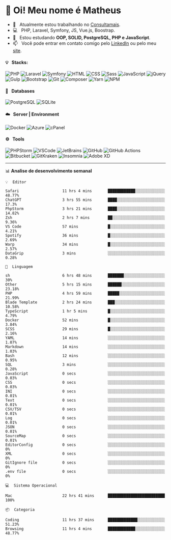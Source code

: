 # 👋 Oi! Meu nome é Matheus

- 🔭 &nbsp; Atualmente estou trabalhando no [Consultamais](https://consultamais.com.br/).
- 💻 &nbsp; PHP, Laravel, Symfony, JS, Vue.js, Boostrap.
- 🌱 &nbsp; Estou estudando **OOP, SOLID, PostgreSQL, PHP e JavaScript**.
- 📫 &nbsp; Você pode entrar em contato comigo pelo [LinkedIn](https://www.linkedin.com/in/matheuscamargoxavier/) ou pelo meu [site](https://matheuscamargo.co).

#### 💡 &nbsp; Stacks:
![PHP](https://img.shields.io/badge/-PHP-777BB4?&logo=php&logoColor=FFFFFF)
![Laravel](https://img.shields.io/badge/-Laravel-FF2D20?&logo=laravel&logoColor=FFFFFF)
![Symfony](https://img.shields.io/badge/-Symfony-000000?&logo=symfony&logoColor=FFFFFF)
![HTML](https://img.shields.io/badge/-HTML-E34F26?&logo=html5&logoColor=FFFFFF)
![CSS](https://img.shields.io/badge/-CSS-1572B6?&logo=css3&logoColor=FFFFFF)
![Sass](https://img.shields.io/badge/-Sass-CC6699?&logo=sass&logoColor=FFFFFF)
![JavaScript](https://img.shields.io/badge/-JavaScript-F7DF1E?&logo=javascript&logoColor=FFFFFF)
![jQuery](https://img.shields.io/badge/-jQuery-0769AD?&logo=jquery&logoColor=FFFFFF)
![Gulp](https://img.shields.io/badge/-Gulp-CF4647?&logo=gulp&logoColor=FFFFFF)
![Bootstrap](https://img.shields.io/badge/-Bootstrap-7952B3?&logo=bootstrap&logoColor=FFFFFF)
![Git](https://img.shields.io/badge/-Git-F05032?&logo=git&logoColor=FFFFFF)
![Composer](https://img.shields.io/badge/-Composer-885630?&logo=composer&logoColor=FFFFFF)
![Yarn](https://img.shields.io/badge/-Yarn-2C8EBB?&logo=yarn&logoColor=FFFFFF)
![NPM](https://img.shields.io/badge/-npm-CB3837?&logo=npm&logoColor=FFFFFF)

#### 💾 &nbsp; Databases
![PostgreSQL](https://img.shields.io/badge/-PostgreSQL-336791?&logo=PostgreSQL&logoColor=FFFFFF)
![SQLite](https://img.shields.io/badge/-SQLite-003B57?&logo=SQLite&logoColor=FFFFFF)

#### ☁️ &nbsp; Server | Environment
![Docker](https://img.shields.io/badge/-Docker-2496ED?&logo=docker&logoColor=FFFFFF)
![Azure](https://img.shields.io/badge/-Azure-0089D6?&logo=microsoft%20azure&logoColor=FFFFFF)
![cPanel](https://img.shields.io/badge/-cPanel-FF6C2C?&logo=cpanel&logoColor=FFFFFF)

#### ⚙️ &nbsp; Tools
![PHPStorm](https://img.shields.io/badge/-PHPStorm-000000?&logo=PHPStorm&logoColor=FFFFFF)
![VSCode](https://img.shields.io/badge/-VSCode-007ACC?&logo=Visual%20Studio%20Code&logoColor=FFFFFF) 
![JetBrains](https://img.shields.io/badge/-JetBrains-000000?&logo=jetbrains&logoColor=FFFFFF) 
![GitHub](https://img.shields.io/badge/-GitHub-181717?&logo=github&logoColor=FFFFFF) 
![GitHub Actions](https://img.shields.io/badge/-GitHub%20Actions-181717?&logo=GitHub%20Actions&logoColor=FFFFFF) 
![Bitbucket](https://img.shields.io/badge/-Bitbucket-0052CC?&logo=bitbucket&logoColor=FFFFFF)
![GitKraken](https://img.shields.io/badge/-GitKraken-179287?&logo=GitKraken&logoColor=FFFFFF)
![Insomnia](https://img.shields.io/badge/-Insomnia-5849BE?&logo=Insomnia&logoColor=FFFFFF)
![Adobe XD](https://img.shields.io/badge/-Adobe%20XD-FF61F6?&logo=adobe%20xd&logoColor=FFFFFF) 
_______

📊  **Analise de desenvolvimento semanal**
```text
💡  Editor

Safari                   11 hrs 4 mins       ████████████░░░░░░░░░░░░░     48.77%
ChatGPT                  3 hrs 55 mins       ████░░░░░░░░░░░░░░░░░░░░░      17.3%
PhpStorm                 3 hrs 21 mins       ████░░░░░░░░░░░░░░░░░░░░░     14.82%
Zsh                      2 hrs 7 mins        ██░░░░░░░░░░░░░░░░░░░░░░░      9.36%
VS Code                  57 mins             █░░░░░░░░░░░░░░░░░░░░░░░░      4.21%
Spotify                  36 mins             █░░░░░░░░░░░░░░░░░░░░░░░░      2.69%
Warp                     34 mins             █░░░░░░░░░░░░░░░░░░░░░░░░      2.57%
DataGrip                 3 mins              ░░░░░░░░░░░░░░░░░░░░░░░░░      0.28%
```
```text
💬  Linguagem

sh                       6 hrs 48 mins       ███████░░░░░░░░░░░░░░░░░░        30%
Other                    5 hrs 15 mins       ██████░░░░░░░░░░░░░░░░░░░     23.18%
PHP                      4 hrs 59 mins       █████░░░░░░░░░░░░░░░░░░░░     21.99%
Blade Template           2 hrs 24 mins       ███░░░░░░░░░░░░░░░░░░░░░░     10.58%
TypeScript               1 hr 5 mins         █░░░░░░░░░░░░░░░░░░░░░░░░      4.79%
Docker                   52 mins             █░░░░░░░░░░░░░░░░░░░░░░░░      3.84%
SCSS                     29 mins             █░░░░░░░░░░░░░░░░░░░░░░░░      2.16%
YAML                     14 mins             ░░░░░░░░░░░░░░░░░░░░░░░░░      1.07%
Markdown                 14 mins             ░░░░░░░░░░░░░░░░░░░░░░░░░      1.03%
Bash                     12 mins             ░░░░░░░░░░░░░░░░░░░░░░░░░      0.95%
SQL                      3 mins              ░░░░░░░░░░░░░░░░░░░░░░░░░      0.28%
JavaScript               0 secs              ░░░░░░░░░░░░░░░░░░░░░░░░░      0.03%
CSS                      0 secs              ░░░░░░░░░░░░░░░░░░░░░░░░░      0.03%
INI                      0 secs              ░░░░░░░░░░░░░░░░░░░░░░░░░      0.01%
Text                     0 secs              ░░░░░░░░░░░░░░░░░░░░░░░░░      0.01%
CSV/TSV                  0 secs              ░░░░░░░░░░░░░░░░░░░░░░░░░      0.01%
Log                      0 secs              ░░░░░░░░░░░░░░░░░░░░░░░░░      0.01%
JSON                     0 secs              ░░░░░░░░░░░░░░░░░░░░░░░░░      0.01%
SourceMap                0 secs              ░░░░░░░░░░░░░░░░░░░░░░░░░      0.01%
EditorConfig             0 secs              ░░░░░░░░░░░░░░░░░░░░░░░░░         0%
XML                      0 secs              ░░░░░░░░░░░░░░░░░░░░░░░░░         0%
GitIgnore file           0 secs              ░░░░░░░░░░░░░░░░░░░░░░░░░         0%
.env file                0 secs              ░░░░░░░░░░░░░░░░░░░░░░░░░         0%
```
```text
💻  Sistema Operacional

Mac                      22 hrs 41 mins      █████████████████████████       100%
```
```text
📦  Categoria

Coding                   11 hrs 37 mins      █████████████░░░░░░░░░░░░     51.23%
Browsing                 11 hrs 4 mins       ████████████░░░░░░░░░░░░░     48.77%
```
